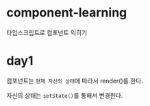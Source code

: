 # component-learning
타입스크립트로 컴포넌트 익히기

# day1

컴포넌트는 `현재 자신의 상태`에 따라서 render()를 한다.

자신의 상태는 `setState()`를 통해서 변경한다.
